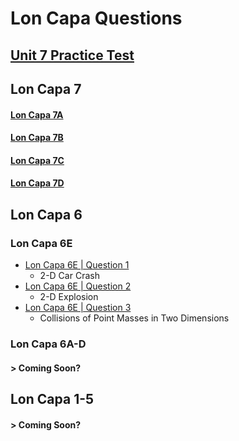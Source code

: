 # Lon Capa Questions

## [Unit 7 Practice Test](https://svonk.me/LC/7)

## Lon Capa 7

#### [Lon Capa 7A](https://svonk.me/LC/7A)

#### [Lon Capa 7B](https://svonk.me/LC/7B)

#### [Lon Capa 7C](https://svonk.me/LC/7C)

#### [Lon Capa 7D](https://svonk.me/LC/7D)

## Lon Capa 6

### Lon Capa 6E

- [Lon Capa 6E | Question 1](https://svonk.me/LC/6E-1)
  - 2-D Car Crash
- [Lon Capa 6E | Question 2](https://svonk.me/LC/6E-2)
  - 2-D Explosion
- [Lon Capa 6E | Question 3](https://svonk.me/LC/6E-3)
  - Collisions of Point Masses in Two Dimensions

### Lon Capa 6A-D

#### > Coming Soon?

## Lon Capa 1-5

#### > Coming Soon?

[^copyright]: all content \(c) 2023 Sander Vonk

